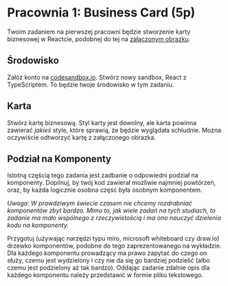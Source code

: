 # Pracownia 1: Business Card (5p)

Twoim zadaniem na pierwszej pracowni będzie stworzenie karty biznesowej w Reactcie, podobnej do tej na [załączonym obrazku](images/card.png).

## Środowisko

Załóż konto na [codesandbox.io](codesandbox.io). Stwórz nowy sandbox, React z TypeScriptem. To będzie twoje środowisko w tym zadaniu.

## Karta

Stwórz kartę biznesową. Styl karty jest dowolny, ale karta powinna zawierać _jakieś_ style, które sprawią, że będzie wyglądała schludnie. Można oczywiście odtworzyć kartę z załączonego obrazka.

## Podział na Komponenty

Istotną częścią tego zadania jest zadbanie o odpowiedni podział na komponenty. Dopilnuj, by twój kod zawierał możliwie najmniej powtórzeń, oraz, by każda logicznie osobna część była osobnym komponentem.

_Uwaga: W prawdziwym świecie czasem nie chcemy rozdrabniać komponentów zbyt bardzo. Mimo to, jak wiele zadań na tych studiach, to zadanie ma mało wspólnego z rzeczywistością i ma ono nauczyć dzielenia kodu na komponenty._

Przygotuj (używając narzędzi typu miro, microsoft whiteboard czy draw.io) drzewko komponentów, podobne do tego zaprezentowanego na wykładzie. Dla każdego komponentu prowadzący ma prawo zapytać do czego on służy, czemu jest wydzielony i czy nie da się go bardziej podzielić (albo czemu jest podzielony aż tak bardzo). Oddając zadanie zdalnie opis dla każdego komponentu należy przedstawić w formie pliku tekstowego.
